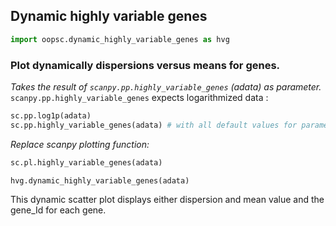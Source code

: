 ## Dynamic highly variable genes

```python
import oopsc.dynamic_highly_variable_genes as hvg
```

### Plot dynamically dispersions versus means for genes.

*Takes the result of `scanpy.pp.highly_variable_genes` (adata) as parameter.*
`scanpy.pp.highly_variable_genes` expects logarithmized data :

```python
sc.pp.log1p(adata)
sc.pp.highly_variable_genes(adata) # with all default values for parameters
```
*Replace scanpy plotting function:*

```python
sc.pl.highly_variable_genes(adata)
```


```python
hvg.dynamic_highly_variable_genes(adata) 
```

This dynamic scatter plot displays either dispersion and mean value and the gene_Id for each gene. 
